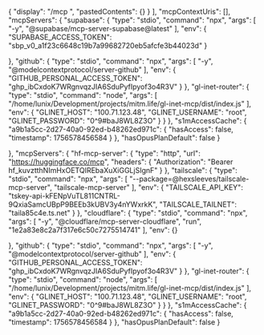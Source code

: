 {
          "display": "/mcp ",
          "pastedContents": {}
        }
      ],
      "mcpContextUris": [],
      "mcpServers": {
        "supabase": {
          "type": "stdio",
          "command": "npx",
          "args": [
            "-y",
            "@supabase/mcp-server-supabase@latest"
          ],
          "env": {
            "SUPABASE_ACCESS_TOKEN": "sbp_v0_a1f23c6648c19b7a99682720eb5afcfe3b44023d"
          }
 
 
 
 
  },
    "github": {
      "type": "stdio",
      "command": "npx",
      "args": [
        "-y",
	"@modelcontextprotocol/server-github"
      ],
      "env": {
	"GITHUB_PERSONAL_ACCESS_TOKEN": "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"
      }
    },
    "gl-inet-router": {
      "type": "stdio",
      "command": "node",
      "args": [
        "/home/lunix/Development/projects/mitm.life/gl-inet-mcp/dist/index.js"
      ],
      "env": {
	"GLINET_HOST": "100.71.123.48",
        "GLINET_USERNAME": "root",
        "GLINET_PASSWORD": "0^9#baJ8WL8Z3O"
      }
    }
  },
  "s1mAccessCache": {
    "a9b1a5cc-2d27-40a0-92ed-b48262ed971c": {
      "hasAccess": false,
      "timestamp": 1756578456584
    }
  },
  "hasOpusPlanDefault": false
}



 },
  "mcpServers": {
    "hf-mcp-server": {
      "type": "http",
      "url": "https://huggingface.co/mcp",
      "headers": {
        "Authorization": "Bearer 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"
      }
    },
    "tailscale": {
      "type": "stdio",
      "command": "npx",
      "args": [
        "--package=@hexsleeves/tailscale-mcp-server",
        "tailscale-mcp-server"
      ],
      "env": {
	"TAILSCALE_API_KEY": "tskey-api-kFENpVuTL811CNTRL-9QxiaSamcUBpP9BEEb3kUBV3y4nYWxrkK",
        "TAILSCALE_TAILNET": "taila85c4e.ts.net"
      }
    },
    "cloudflare": {
      "type": "stdio",
      "command": "npx",
      "args": [
        "-y",
	"@cloudflare/mcp-server-cloudflare",
        "run",
	"1e2a83e8c2a7f317e6c50c7275514741"
      ],
      "env": {}


 },
    "github": {
      "type": "stdio",
      "command": "npx",
      "args": [
        "-y",
        "@modelcontextprotocol/server-github"
      ],
      "env": {
        "GITHUB_PERSONAL_ACCESS_TOKEN": "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"
      }
    },
    "gl-inet-router": {
      "type": "stdio",
      "command": "node",
      "args": [
        "/home/lunix/Development/projects/mitm.life/gl-inet-mcp/dist/index.js"
      ],
      "env": {
        "GLINET_HOST": "100.71.123.48",
        "GLINET_USERNAME": "root",
        "GLINET_PASSWORD": "0^9#baJ8WL8Z3O"
      }
    }
  },
  "s1mAccessCache": {
    "a9b1a5cc-2d27-40a0-92ed-b48262ed971c": {
      "hasAccess": false,
      "timestamp": 1756578456584
    }
  },
  "hasOpusPlanDefault": false
}


